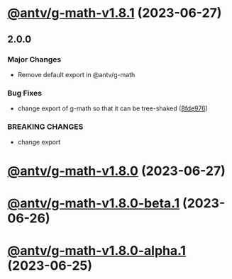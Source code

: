 # [@antv/g-math-v1.8.1](https://github.com/antvis/g/compare/@antv/g-math@1.8.0...@antv/g-math@1.8.1) (2023-06-27)

## 2.0.0

### Major Changes

-   Remove default export in @antv/g-math

### Bug Fixes

-   change export of g-math so that it can be tree-shaked ([8fde976](https://github.com/antvis/g/commit/8fde97649d05eebd9940066ecc4f39072c50fd0e))

### BREAKING CHANGES

-   change export

# [@antv/g-math-v1.8.0](https://github.com/antvis/g/compare/@antv/g-math@1.7.49...@antv/g-math@1.8.0) (2023-06-27)

# [@antv/g-math-v1.8.0-beta.1](https://github.com/antvis/g/compare/@antv/g-math@1.7.49...@antv/g-math@1.8.0-beta.1) (2023-06-26)

# [@antv/g-math-v1.8.0-alpha.1](https://github.com/antvis/g/compare/@antv/g-math@1.7.49...@antv/g-math@1.8.0-alpha.1) (2023-06-25)

